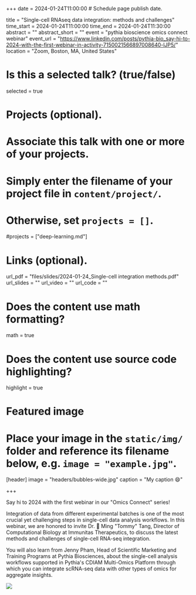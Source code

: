 +++
date = 2024-01-24T11:00:00  # Schedule page publish date.

title = "Single-cell RNAseq data integration: methods and challenges"
time_start = 2024-01-24T11:00:00
time_end = 2024-01-24T11:30:00
abstract = ""
abstract_short = ""
event = "pythia bioscience omics connect webinar"
event_url = "https://www.linkedin.com/posts/pythia-bio_say-hi-to-2024-with-the-first-webinar-in-activity-7150021566897008640-lJP5/"
location = "Zoom, Boston, MA, United States"

# Is this a selected talk? (true/false)
selected = true

# Projects (optional).
#   Associate this talk with one or more of your projects.
#   Simply enter the filename of your project file in `content/project/`.
#   Otherwise, set `projects = []`.
#projects = ["deep-learning.md"]

# Links (optional).
url_pdf = "files/slides/2024-01-24_Single-cell integration methods.pdf"
url_slides = ""
url_video = ""
url_code = ""

# Does the content use math formatting?
math = true

# Does the content use source code highlighting?
highlight = true

# Featured image
# Place your image in the `static/img/` folder and reference its filename below, e.g. `image = "example.jpg"`.
[header]
image = "headers/bubbles-wide.jpg"
caption = "My caption :smile:"

+++

Say hi to 2024 with the first webinar in our "Omics Connect" series!

Integration of data from different experimental batches is one of the most crucial yet challenging steps in single-cell data analysis workflows. In this webinar, we are honored to invite Dr. 🎯 Ming "Tommy" Tang, Director of Computational Biology at Immunitas Therapeutics, to discuss the latest methods and challenges of single-cell RNA-seq integration.

You will also learn from Jenny Pham, Head of Scientific Marketing and Training Programs at Pythia Biosciences, about the single-cell analysis workflows supported in Pythia's CDIAM Multi-Omics Platform through which you can integrate scRNA-seq data with other types of omics for aggregate insights.

![](/img/pythia.png)

